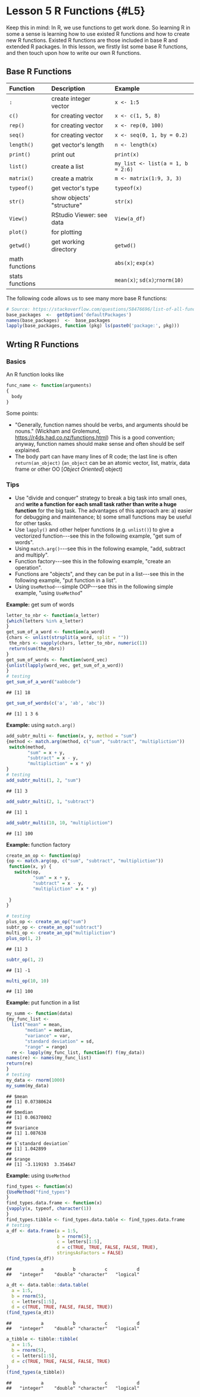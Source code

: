 # Lesson 5 R Functions {#L5}

Keep this in mind: In R, we use functions to get work done. So learning R in some a sense is learning how to use existed R functions and how to create new R functions. Existed R functions are those included in base R and extended R packages. In this lesson, we firstly list some base R functions, and then touch upon how to write our own R functions.

## Base R Functions

Function       |Description               | Example
:--------------|:-------------------------|:-------------
`:`            |create integer vector     | `x <- 1:5`
`c()`          |for creating vector       | `x <- c(1, 5, 8)`
`rep()`        |for creating vector       | `x <- rep(0, 100)`
`seq()`        |for creating vector       | `x <- seq(0, 1, by = 0.2)`
`length()`     |get vector's length       | `n <- length(x)`
`print()`      |print out                 | `print(x)`
`list()`       |create a list             | `my_list <- list(a = 1, b = 2:6)`
`matrix()`     |create a matrix           | `m <- matrix(1:9, 3, 3)`
`typeof()`     |get vector's type         | `typeof(x)`
`str()`        |show objects' "structure" | `str(x)`
`View()`       |RStudio Viewer: see data  | `View(a_df)`
`plot()`       |for plotting              |
`getwd()`      |get working directory     | `getwd()`
math functions |                          | `abs(x)`; `exp(x)`
stats functions|                          | `mean(x)`; `sd(x)`;`rnorm(10)`

The following code allows us to see many more base R functions:

```r
# Source: https://stackoverflow.com/questions/58476696/list-of-all-functions-in-base-r
base_packages  <-  getOption('defaultPackages')
names(base_packages)  <-  base_packages
lapply(base_packages, function (pkg) ls(paste0('package:', pkg)))
```


## Wrting R Functions

### Basics 

An R function looks like

```r
func_name <- function(arguments)
{
  body
}
```

Some points:

- "Generally, function names should be verbs, and arguments should be nouns." (Wickham and Grolemund, https://r4ds.had.co.nz/functions.html) This is a good convention; anyway, function names should make sense and often should be self explained.
- The body part can have many lines of R code; the last line is often `return(an_object)` (`an_object` can be an atomic vector, list, matrix, data frame or other OO [*Object Oriented*] object) 

### Tips 

- Use "divide and conquer" strategy to break a big task into small ones, and **write a function for each small task rather than write a huge function** for the big task. The advantages of this approach are: a) easier for debugging and maintenance; b) some small functions may be useful for other tasks.
- Use `lapply()` and other helper functions (e.g. `unlist()`) to give a vectorized function---see this in the following example, "get sum of words".
- Using `match.arg()`---see this in the following example, "add, subtract and multiply".
- Function factory---see this in the following example, "create an operation".
- Functions are "objects", and they can be put in a list---see this in the following example, "put function in a list".
- Using `UseMethod`---simple OOP---see this in the following simple example, "using `UseMethod`"

**Example:** get sum of words

```r
letter_to_nbr <- function(a_letter) 
{which(letters %in% a_letter)
}
get_sum_of_a_word <- function(a_word)
{chars <- unlist(strsplit(a_word, split = ""))
 the_nbrs <- vapply(chars, letter_to_nbr, numeric(1))
 return(sum(the_nbrs))
}
get_sum_of_words <- function(word_vec)
{unlist(lapply(word_vec, get_sum_of_a_word))
}
# testing
get_sum_of_a_word("aabbcde")
```

```
## [1] 18
```

```r
get_sum_of_words(c('a', 'ab', 'abc'))
```

```
## [1] 1 3 6
```

**Example:** using `match.arg()`

```r
add_subtr_multi <- function(x, y, method = "sum")
{method <- match.arg(method, c("sum", "subtract", "multipliction"))
 switch(method,
        "sum" = x + y,
        "subtract" = x - y,
        "multipliction" = x * y)
}
# testing
add_subtr_multi(1, 2, "sum")
```

```
## [1] 3
```

```r
add_subtr_multi(2, 1, "subtract")
```

```
## [1] 1
```

```r
add_subtr_multi(10, 10, "multipliction")
```

```
## [1] 100
```


**Example:** function factory

```r
create_an_op <- function(op)
{op <- match.arg(op, c("sum", "subtract", "multipliction"))
 function(x, y) {
   switch(op,
          "sum" = x + y,
          "subtract" = x - y,
          "multipliction" = x * y)
           
 }
}

# testing
plus_op <- create_an_op("sum")
subtr_op <- create_an_op("subtract")
multi_op <- create_an_op("multipliction")
plus_op(1, 2)
```

```
## [1] 3
```

```r
subtr_op(1, 2)
```

```
## [1] -1
```

```r
multi_op(10, 10)
```

```
## [1] 100
```

**Example:** put function in a list

```r
my_summ <- function(data)
{my_func_list <- 
  list("mean" = mean, 
       "median" = median,
       "variance" = var,
       "standard deviation" = sd,
       "range" = range)
  re <- lapply(my_func_list, function(f) f(my_data))
names(re) <- names(my_func_list)
return(re)
}
# testing
my_data <- rnorm(1000)
my_summ(my_data)
```

```
## $mean
## [1] 0.07380624
## 
## $median
## [1] 0.06370802
## 
## $variance
## [1] 1.087638
## 
## $`standard deviation`
## [1] 1.042899
## 
## $range
## [1] -3.119193  3.354647
```

**Example:** using `UseMethod`

```r
find_types <- function(x)
{UseMethod("find_types")
}
find_types.data.frame <- function(x)
{vapply(x, typeof, character(1))
}
find_types.tibble <- find_types.data.table <- find_types.data.frame
# testing
a_df <- data.frame(a = 1:5,
                   b = rnorm(5),
                   c = letters[1:5],
                   d = c(TRUE, TRUE, FALSE, FALSE, TRUE),
                   stringsAsFactors = FALSE)
(find_types(a_df))
```

```
##           a           b           c           d 
##   "integer"    "double" "character"   "logical"
```

```r
a_dt <- data.table::data.table(
  a = 1:5,
  b = rnorm(5),
  c = letters[1:5],
  d = c(TRUE, TRUE, FALSE, FALSE, TRUE))
(find_types(a_dt))
```

```
##           a           b           c           d 
##   "integer"    "double" "character"   "logical"
```

```r
a_tibble <- tibble::tibble(
  a = 1:5,
  b = rnorm(5),
  c = letters[1:5],
  d = c(TRUE, TRUE, FALSE, FALSE, TRUE)
)
(find_types(a_tibble))
```

```
##           a           b           c           d 
##   "integer"    "double" "character"   "logical"
```

